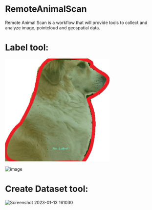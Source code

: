 # RemoteAnimalScan
Remote Animal Scan is a workflow that will provide tools to collect and analyze image, pointcloud and geospatial data.


# Label tool:

![](https://github.com/hobbitsyfeet/RemoteAnimalScan/raw/main/Logo_Final.png)

![image](https://user-images.githubusercontent.com/11593824/212435037-86d0c743-db3f-4783-866a-4f0ecbdad9fe.png)

# Create Dataset tool:

![Screenshot 2023-01-13 161030](https://user-images.githubusercontent.com/11593824/212435373-0faa1a1e-bce1-41b0-87eb-f52d501f69c9.png)
